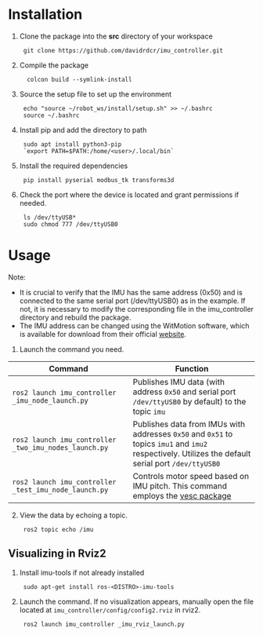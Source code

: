 
# Installation

1. Clone the package into the **src** directory of your workspace
	
	    git clone https://github.com/davidrdcr/imu_controller.git
	    
2. Compile the package

		 colcon build --symlink-install
		
3. Source the setup file to set up the environment

		echo "source ~/robot_ws/install/setup.sh" >> ~/.bashrc
		source ~/.bashrc
	
4. Install pip and add the directory to path

		sudo apt install python3-pip
		`export PATH=$PATH:/home/<user>/.local/bin`

5. Install the required dependencies 

	    pip install pyserial modbus_tk transforms3d
		
6. Check the port where the device is located and grant permissions if needed.

		ls /dev/ttyUSB*
		sudo chmod 777 /dev/ttyUSB0

# Usage

Note:

 - It is crucial to verify that the IMU has the same address (0x50) and is connected to the same serial port (/dev/ttyUSB0) as in the example. If not, it is necessary to modify the corresponding file in the imu_controller directory and rebuild the package. 
 - The IMU address can be changed using the WitMotion software, which is available for download from their official [website](https://drive.google.com/drive/u/0/folders/1TLutidDBd_tDg5aTXgjvkz63OVt5_8ZZ). 
 
1. Launch the command you need.

| Command                                           | Function                                                                                           |
|---------------------------------------------------|----------------------------------------------------------------------------------------------------|
| `ros2 launch imu_controller _imu_node_launch.py`      | Publishes IMU data (with address `0x50` and serial port `/dev/ttyUSB0` by default) to the topic `imu`|
| `ros2 launch imu_controller _two_imu_nodes_launch.py`  | Publishes data from IMUs with addresses `0x50` and `0x51` to topics `imu1` and `imu2` respectively. Utilizes the default serial port `/dev/ttyUSB0`|
| `ros2 launch imu_controller _test_imu_node_launch.py` | Controls motor speed based on IMU pitch. This command employs the [vesc package](https://github.com/f1tenth/vesc)|

2. View the data by echoing a topic.

		ros2 topic echo /imu

## Visualizing in Rviz2

1. Install imu-tools if not already installed

		sudo apt-get install ros-<DISTRO>-imu-tools
		
2. Launch the command. If no visualization appears, manually open the file located at `imu_controller/config/config2.rviz` in rviz2.

   		ros2 launch imu_controller _imu_rviz_launch.py
